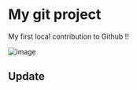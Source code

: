 # My git project

My first local contribution to Github !!

![image](https://github.com/user-attachments/assets/ea646bae-a974-46a7-91f8-f273d9cbf995)

## Update

